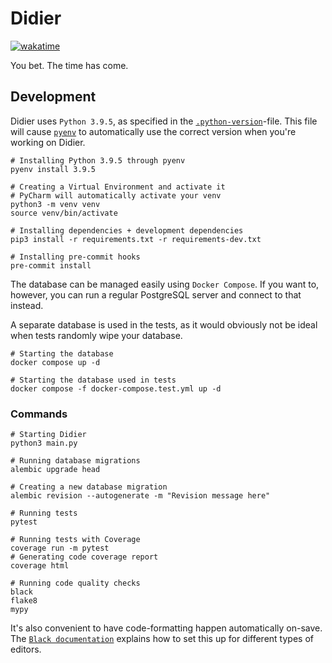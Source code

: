 # Didier

[![wakatime](https://wakatime.com/badge/user/3543d4ec-ec93-4b43-abd6-2bc2e310f3c4/project/100156e4-2fb5-40b4-b808-e47ef687905c.svg)](https://wakatime.com/badge/user/3543d4ec-ec93-4b43-abd6-2bc2e310f3c4/project/100156e4-2fb5-40b4-b808-e47ef687905c)

You bet. The time has come.

## Development

Didier uses `Python 3.9.5`, as specified in the [`.python-version`](.python-version)-file. This file will cause [`pyenv`](https://github.com/pyenv/pyenv) to automatically use the correct version when you're working on Didier.

```shell
# Installing Python 3.9.5 through pyenv
pyenv install 3.9.5

# Creating a Virtual Environment and activate it
# PyCharm will automatically activate your venv
python3 -m venv venv
source venv/bin/activate

# Installing dependencies + development dependencies
pip3 install -r requirements.txt -r requirements-dev.txt

# Installing pre-commit hooks
pre-commit install
```

The database can be managed easily using `Docker Compose`. If you want to, however, you can run a regular PostgreSQL server and connect to that instead.

A separate database is used in the tests, as it would obviously not be ideal when tests randomly wipe your database.

```shell
# Starting the database
docker compose up -d

# Starting the database used in tests
docker compose -f docker-compose.test.yml up -d
```

### Commands

```shell
# Starting Didier
python3 main.py

# Running database migrations
alembic upgrade head

# Creating a new database migration
alembic revision --autogenerate -m "Revision message here"

# Running tests
pytest

# Running tests with Coverage
coverage run -m pytest
# Generating code coverage report
coverage html

# Running code quality checks
black
flake8
mypy
```

It's also convenient to have code-formatting happen automatically on-save. The [`Black documentation`](https://black.readthedocs.io/en/stable/integrations/editors.html) explains how to set this up for different types of editors.
